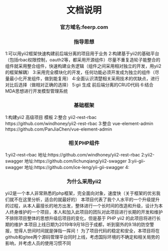 <p align="center">
    <h1 align="center">文档说明</h1>
    <h3 align="center">官方域名:feerp.com</h3>
</p>
<p align="center">
    <h3 align="center">指导思想</h3>
    1:可以用yii2框架快速构建前后端分离的项目用于业务
    2:构建基于yii2的基础平台（包括rbac权限控制，oauth2等，都采用开源组件）尽量不重复造轮子能整合的组件就采用整合组件，快速构建业务逻辑（组件之间采用相对独立的开发，用yii2的框架解耦）
    3:采用完全模块化的开发，任何功能必须开发成为独立的组件（尽量最小化开发组件，做到能复用）
    4:全面认识清楚相关采用技术的优缺点，进行对比后选择（做相对正确的选择）
    5:gii 生成 前后端分离的CRUD代码
    6:结合MDA思想进行开发模型管理系统
</p>
<p align="center">
   <h3 align="center">基础框架</h3>
   1:构建yii2 高级项目 模板
   2:整合 yii2-rest-rbac https://github.com/windhoney/yii2-rest-rbac
   3:整合 vue-element-admin https://github.com/PanJiaChen/vue-element-admin
</p>
<p align="center">
   <h3 align="center">相关PHP组件</h3>
   1:yii2-rest-rbac 地址:https://github.com/windhoney/yii2-rest-rbac
   2:yii2-swagger   地址:https://github.com/lichunqiang/yii2-swagger
   3:yii-gii-swagger 地址:https://github.com/ice-leng/yii-gii-swagger
   4:
</p>
<p align="center">
   <h3 align="center">为什么采用yii2</h3>
   yii2是一个本人非常熟悉的php框架，完全面向对象，速度快（关于框架的优劣我们就不在这里分析，适合的就最好的）
   本项目代表了我个人水平的一个升级提升的过程，从本人最擅长的地方出发，整体进行一个长时间的改造和升级，设计为本人终身维护的一个项目，本人和加入此项目的团队对此项目进行长期的开发和维护
   不排除项目整体的思想升级后项目的变化，但是基于 PHP yii2 的此项目将进行长期的维护
   本项目上线日期为2019年9月18日于成都，听到窗外的9.18的防空警报，觉得人世间时间就是弹指一挥间！
   为了项目代码的稳定和安全，本项目将在github和gitee两个源码管理平台同时上线，考虑国际环境的不确定和相关局势的影响，并考虑人员的使用习惯不同
</p>

